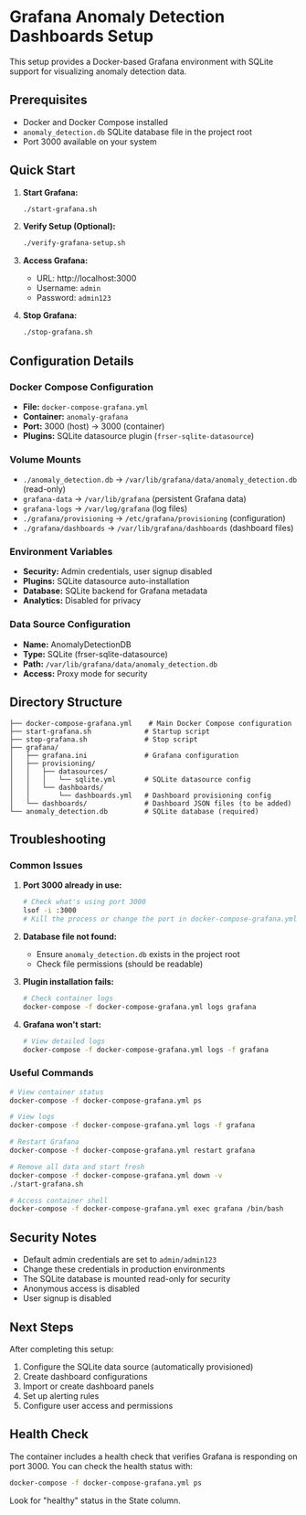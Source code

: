 # Grafana Anomaly Detection Dashboards Setup

This setup provides a Docker-based Grafana environment with SQLite support for visualizing anomaly detection data.

## Prerequisites

- Docker and Docker Compose installed
- `anomaly_detection.db` SQLite database file in the project root
- Port 3000 available on your system

## Quick Start

1. **Start Grafana:**
   ```bash
   ./start-grafana.sh
   ```

2. **Verify Setup (Optional):**
   ```bash
   ./verify-grafana-setup.sh
   ```

3. **Access Grafana:**
   - URL: http://localhost:3000
   - Username: `admin`
   - Password: `admin123`

4. **Stop Grafana:**
   ```bash
   ./stop-grafana.sh
   ```

## Configuration Details

### Docker Compose Configuration
- **File:** `docker-compose-grafana.yml`
- **Container:** `anomaly-grafana`
- **Port:** 3000 (host) → 3000 (container)
- **Plugins:** SQLite datasource plugin (`frser-sqlite-datasource`)

### Volume Mounts
- `./anomaly_detection.db` → `/var/lib/grafana/data/anomaly_detection.db` (read-only)
- `grafana-data` → `/var/lib/grafana` (persistent Grafana data)
- `grafana-logs` → `/var/log/grafana` (log files)
- `./grafana/provisioning` → `/etc/grafana/provisioning` (configuration)
- `./grafana/dashboards` → `/var/lib/grafana/dashboards` (dashboard files)

### Environment Variables
- **Security:** Admin credentials, user signup disabled
- **Plugins:** SQLite datasource auto-installation
- **Database:** SQLite backend for Grafana metadata
- **Analytics:** Disabled for privacy

### Data Source Configuration
- **Name:** AnomalyDetectionDB
- **Type:** SQLite (frser-sqlite-datasource)
- **Path:** `/var/lib/grafana/data/anomaly_detection.db`
- **Access:** Proxy mode for security

## Directory Structure

```
├── docker-compose-grafana.yml    # Main Docker Compose configuration
├── start-grafana.sh             # Startup script
├── stop-grafana.sh              # Stop script
├── grafana/
│   ├── grafana.ini              # Grafana configuration
│   ├── provisioning/
│   │   ├── datasources/
│   │   │   └── sqlite.yml       # SQLite datasource config
│   │   └── dashboards/
│   │       └── dashboards.yml   # Dashboard provisioning config
│   └── dashboards/              # Dashboard JSON files (to be added)
└── anomaly_detection.db         # SQLite database (required)
```

## Troubleshooting

### Common Issues

1. **Port 3000 already in use:**
   ```bash
   # Check what's using port 3000
   lsof -i :3000
   # Kill the process or change the port in docker-compose-grafana.yml
   ```

2. **Database file not found:**
   - Ensure `anomaly_detection.db` exists in the project root
   - Check file permissions (should be readable)

3. **Plugin installation fails:**
   ```bash
   # Check container logs
   docker-compose -f docker-compose-grafana.yml logs grafana
   ```

4. **Grafana won't start:**
   ```bash
   # View detailed logs
   docker-compose -f docker-compose-grafana.yml logs -f grafana
   ```

### Useful Commands

```bash
# View container status
docker-compose -f docker-compose-grafana.yml ps

# View logs
docker-compose -f docker-compose-grafana.yml logs -f grafana

# Restart Grafana
docker-compose -f docker-compose-grafana.yml restart grafana

# Remove all data and start fresh
docker-compose -f docker-compose-grafana.yml down -v
./start-grafana.sh

# Access container shell
docker-compose -f docker-compose-grafana.yml exec grafana /bin/bash
```

## Security Notes

- Default admin credentials are set to `admin/admin123`
- Change these credentials in production environments
- The SQLite database is mounted read-only for security
- Anonymous access is disabled
- User signup is disabled

## Next Steps

After completing this setup:
1. Configure the SQLite data source (automatically provisioned)
2. Create dashboard configurations
3. Import or create dashboard panels
4. Set up alerting rules
5. Configure user access and permissions

## Health Check

The container includes a health check that verifies Grafana is responding on port 3000. You can check the health status with:

```bash
docker-compose -f docker-compose-grafana.yml ps
```

Look for "healthy" status in the State column.
